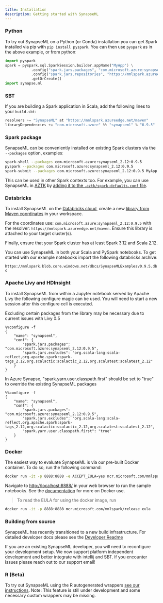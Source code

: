 ```yaml
---
title: Installation
description: Getting started with SynapseML
---
```


### Python

To try out SynapseML on a Python (or Conda) installation you can get Spark
installed via pip with `pip install pyspark`.  You can then use `pyspark` as in
the above example, or from python:

```python
import pyspark
spark = pyspark.sql.SparkSession.builder.appName("MyApp") \
            .config("spark.jars.packages", "com.microsoft.azure:synapseml_2.12:0.9.5") \
            .config("spark.jars.repositories", "https://mmlspark.azureedge.net/maven") \
            .getOrCreate()
import synapse.ml
```

### SBT

If you are building a Spark application in Scala, add the following lines to
your `build.sbt`:

```scala
resolvers += "SynapseML" at "https://mmlspark.azureedge.net/maven"
libraryDependencies += "com.microsoft.azure" %% "synapseml" % "0.9.5"

```

### Spark package

SynapseML can be conveniently installed on existing Spark clusters via the
`--packages` option, examples:

```bash
spark-shell --packages com.microsoft.azure:synapseml_2.12:0.9.5
pyspark --packages com.microsoft.azure:synapseml_2.12:0.9.5
spark-submit --packages com.microsoft.azure:synapseml_2.12:0.9.5 MyApp.jar
```

This can be used in other Spark contexts too. For example, you can use SynapseML
in [AZTK](https://github.com/Azure/aztk/) by [adding it to the
`.aztk/spark-defaults.conf`
file](https://github.com/Azure/aztk/wiki/PySpark-on-Azure-with-AZTK#optional-set-up-mmlspark).

### Databricks

To install SynapseML on the [Databricks
cloud](http://community.cloud.databricks.com), create a new [library from Maven
coordinates](https://docs.databricks.com/user-guide/libraries.html#libraries-from-maven-pypi-or-spark-packages)
in your workspace.

For the coordinates use: `com.microsoft.azure:synapseml_2.12:0.9.5` 
with the resolver: `https://mmlspark.azureedge.net/maven`. Ensure this library is
attached to your target cluster(s).

Finally, ensure that your Spark cluster has at least Spark 3.12 and Scala 2.12.

You can use SynapseML in both your Scala and PySpark notebooks. To get started with our example notebooks import the following databricks archive:

`https://mmlspark.blob.core.windows.net/dbcs/SynapseMLExamplesv0.9.5.dbc`

### Apache Livy and HDInsight

To install SynapseML from within a Jupyter notebook served by Apache Livy the following configure magic can be used. You will need to start a new session after this configure cell is executed.

Excluding certain packages from the library may be necessary due to current issues with Livy 0.5

```
%%configure -f
{
    "name": "synapseml",
    "conf": {
        "spark.jars.packages": "com.microsoft.azure:synapseml_2.12:0.9.5",
        "spark.jars.excludes": "org.scala-lang:scala-reflect,org.apache.spark:spark-tags_2.12,org.scalactic:scalactic_2.12,org.scalatest:scalatest_2.12"
    }
}
```

In Azure Synapse, "spark.yarn.user.classpath.first" should be set to "true" to override the existing SynapseML packages

```
%%configure -f
{
    "name": "synapseml",
    "conf": {
        "spark.jars.packages": "com.microsoft.azure:synapseml_2.12:0.9.5",
        "spark.jars.excludes": "org.scala-lang:scala-reflect,org.apache.spark:spark-tags_2.12,org.scalactic:scalactic_2.12,org.scalatest:scalatest_2.12",
        "spark.yarn.user.classpath.first": "true"
    }
}
```

### Docker

The easiest way to evaluate SynapseML is via our pre-built Docker container.  To
do so, run the following command:

```bash
docker run -it -p 8888:8888 -e ACCEPT_EULA=yes mcr.microsoft.com/mmlspark/release
```

Navigate to <http://localhost:8888/> in your web browser to run the sample
notebooks.  See the [documentation](reference/docker.md) for more on Docker use.

> To read the EULA for using the docker image, run 
``` bash
docker run -it -p 8888:8888 mcr.microsoft.com/mmlspark/release eula
```


### Building from source

SynapseML has recently transitioned to a new build infrastructure. 
For detailed developer docs please see the [Developer Readme](reference/developer-readme.md)

If you are an existing SynapseML developer, you will need to reconfigure your 
development setup. We now support platform independent development and 
better integrate with intellij and SBT.
 If you encounter issues please reach out to our support email!

### R (Beta)

To try out SynapseML using the R autogenerated wrappers [see our
instructions](reference/R-setup.md).  Note: This feature is still under development
and some necessary custom wrappers may be missing.

